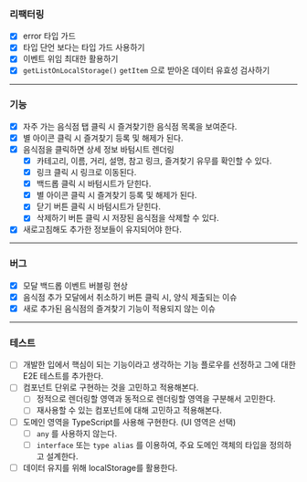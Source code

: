 ### 리팩터링

- [x] error 타입 가드
- [x] 타입 단언 보다는 타입 가드 사용하기
- [x] 이벤트 위임 최대한 활용하기
- [x] `getListOnLocalStorage()` `getItem` 으로 받아온 데이터 유효성 검사하기

---

### 기능

- [x] 자주 가는 음식점 탭 클릭 시 즐겨찾기한 음식점 목록을 보여준다.
- [x] 별 아이콘 클릭 시 즐겨찾기 등록 및 해제가 된다.
- [x] 음식점을 클릭하면 상세 정보 바텀시트 렌더링
  - [x] 카테고리, 이름, 거리, 설명, 참고 링크, 즐겨찾기 유무를 확인할 수 있다.
  - [x] 링크 클릭 시 링크로 이동된다.
  - [x] 백드롭 클릭 시 바텀시트가 닫힌다.
  - [x] 별 아이콘 클릭 시 즐겨찾기 등록 및 해제가 된다.
  - [x] 닫기 버튼 클릭 시 바텀시트가 닫힌다.
  - [x] 삭제하기 버튼 클릭 시 저장된 음식점을 삭제할 수 있다.
- [x] 새로고침해도 추가한 정보들이 유지되어야 한다.

---

### 버그

- [x] 모달 백드롭 이벤트 버블링 현상
- [x] 음식점 추가 모달에서 취소하기 버튼 클릭 시, 양식 제출되는 이슈
- [x] 새로 추가된 음식점의 즐겨찾기 기능이 적용되지 않는 이슈

---

### 테스트

- [ ] 개발한 입에서 핵심이 되는 기능이라고 생각하는 기능 플로우를 선정하고 그에 대한 E2E 테스트를 추가한다.
- [ ] 컴포넌트 단위로 구현하는 것을 고민하고 적용해본다.
  - [ ] 정적으로 렌더링할 영역과 동적으로 렌더링할 영역을 구분해서 고민한다.
  - [ ] 재사용할 수 있는 컴포넌트에 대해 고민하고 적용해본다.
- [ ] 도메인 영역을 TypeScript를 사용해 구현한다. (UI 영역은 선택)
  - [ ] `any` 를 사용하지 않는다.
  - [ ] `interface` 또는 `type alias` 를 이용하여, 주요 도메인 객체의 타입을 정의하고 설계한다.
- [ ] 데이터 유지를 위해 localStorage를 활용한다.
